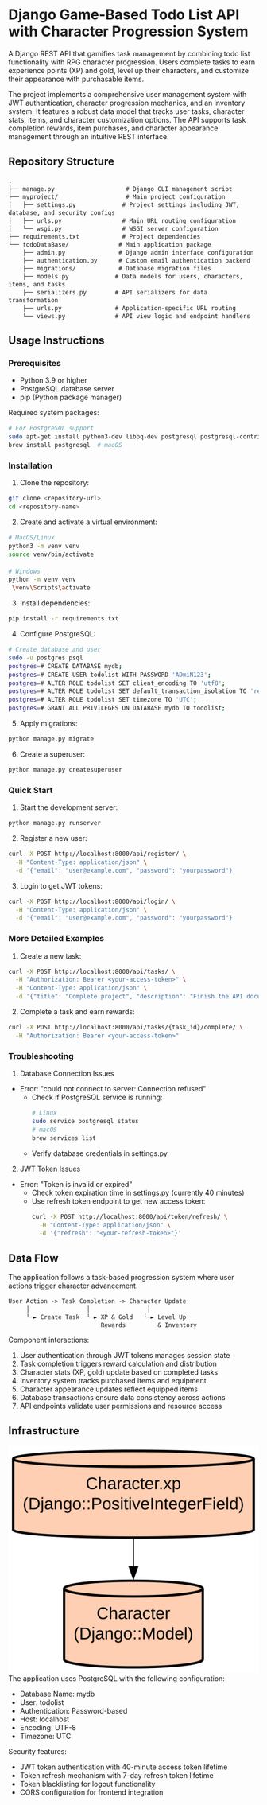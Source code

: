 # Django Game-Based Todo List API with Character Progression System

A Django REST API that gamifies task management by combining todo list functionality with RPG character progression. Users complete tasks to earn experience points (XP) and gold, level up their characters, and customize their appearance with purchasable items.

The project implements a comprehensive user management system with JWT authentication, character progression mechanics, and an inventory system. It features a robust data model that tracks user tasks, character stats, items, and character customization options. The API supports task completion rewards, item purchases, and character appearance management through an intuitive REST interface.

## Repository Structure
```
.
├── manage.py                    # Django CLI management script
├── myproject/                   # Main project configuration
│   ├── settings.py             # Project settings including JWT, database, and security configs
│   ├── urls.py                 # Main URL routing configuration
│   └── wsgi.py                 # WSGI server configuration
├── requirements.txt            # Project dependencies
└── todoDataBase/              # Main application package
    ├── admin.py               # Django admin interface configuration
    ├── authentication.py      # Custom email authentication backend
    ├── migrations/            # Database migration files
    ├── models.py             # Data models for users, characters, items, and tasks
    ├── serializers.py        # API serializers for data transformation
    ├── urls.py               # Application-specific URL routing
    └── views.py              # API view logic and endpoint handlers
```

## Usage Instructions
### Prerequisites
- Python 3.9 or higher
- PostgreSQL database server
- pip (Python package manager)

Required system packages:
```bash
# For PostgreSQL support
sudo apt-get install python3-dev libpq-dev postgresql postgresql-contrib  # Debian/Ubuntu
brew install postgresql  # macOS
```

### Installation

1. Clone the repository:
```bash
git clone <repository-url>
cd <repository-name>
```

2. Create and activate a virtual environment:
```bash
# MacOS/Linux
python3 -m venv venv
source venv/bin/activate

# Windows
python -m venv venv
.\venv\Scripts\activate
```

3. Install dependencies:
```bash
pip install -r requirements.txt
```

4. Configure PostgreSQL:
```bash
# Create database and user
sudo -u postgres psql
postgres=# CREATE DATABASE mydb;
postgres=# CREATE USER todolist WITH PASSWORD 'ADmiN123';
postgres=# ALTER ROLE todolist SET client_encoding TO 'utf8';
postgres=# ALTER ROLE todolist SET default_transaction_isolation TO 'read committed';
postgres=# ALTER ROLE todolist SET timezone TO 'UTC';
postgres=# GRANT ALL PRIVILEGES ON DATABASE mydb TO todolist;
```

5. Apply migrations:
```bash
python manage.py migrate
```

6. Create a superuser:
```bash
python manage.py createsuperuser
```

### Quick Start
1. Start the development server:
```bash
python manage.py runserver
```

2. Register a new user:
```bash
curl -X POST http://localhost:8000/api/register/ \
  -H "Content-Type: application/json" \
  -d '{"email": "user@example.com", "password": "yourpassword"}'
```

3. Login to get JWT tokens:
```bash
curl -X POST http://localhost:8000/api/login/ \
  -H "Content-Type: application/json" \
  -d '{"email": "user@example.com", "password": "yourpassword"}'
```

### More Detailed Examples

1. Create a new task:
```bash
curl -X POST http://localhost:8000/api/tasks/ \
  -H "Authorization: Bearer <your-access-token>" \
  -H "Content-Type: application/json" \
  -d '{"title": "Complete project", "description": "Finish the API documentation", "reward_xp": 50, "reward_gold": 100}'
```

2. Complete a task and earn rewards:
```bash
curl -X POST http://localhost:8000/api/tasks/{task_id}/complete/ \
  -H "Authorization: Bearer <your-access-token>"
```

### Troubleshooting

1. Database Connection Issues
- Error: "could not connect to server: Connection refused"
  - Check if PostgreSQL service is running:
    ```bash
    # Linux
    sudo service postgresql status
    # macOS
    brew services list
    ```
  - Verify database credentials in settings.py

2. JWT Token Issues
- Error: "Token is invalid or expired"
  - Check token expiration time in settings.py (currently 40 minutes)
  - Use refresh token endpoint to get new access token:
    ```bash
    curl -X POST http://localhost:8000/api/token/refresh/ \
      -H "Content-Type: application/json" \
      -d '{"refresh": "<your-refresh-token>"}'
    ```

## Data Flow
The application follows a task-based progression system where user actions trigger character advancement.

```ascii
User Action -> Task Completion -> Character Update
     │                │                │
     └─► Create Task  └─► XP & Gold   └─► Level Up
                          Rewards         & Inventory
```

Component interactions:
1. User authentication through JWT tokens manages session state
2. Task completion triggers reward calculation and distribution
3. Character stats (XP, gold) update based on completed tasks
4. Inventory system tracks purchased items and equipment
5. Character appearance updates reflect equipped items
6. Database transactions ensure data consistency across actions
7. API endpoints validate user permissions and resource access

## Infrastructure

![Infrastructure diagram](./docs/infra.svg)
The application uses PostgreSQL with the following configuration:
- Database Name: mydb
- User: todolist
- Authentication: Password-based
- Host: localhost
- Encoding: UTF-8
- Timezone: UTC

Security features:
- JWT token authentication with 40-minute access token lifetime
- Token refresh mechanism with 7-day refresh token lifetime
- Token blacklisting for logout functionality
- CORS configuration for frontend integration